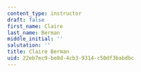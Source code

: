 ```yaml
---
content_type: instructor
draft: false
first_name: Claire
last_name: Berman
middle_initial: ''
salutation: ''
title: Claire Berman
uid: 22eb7ec9-be8d-4cb3-9314-c50df3babdbc
---
```

